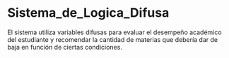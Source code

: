 # Sistema_de_Logica_Difusa
El sistema utiliza variables difusas para evaluar el desempeño académico del estudiante y recomendar la cantidad de materias que debería dar de baja en función de ciertas condiciones.
